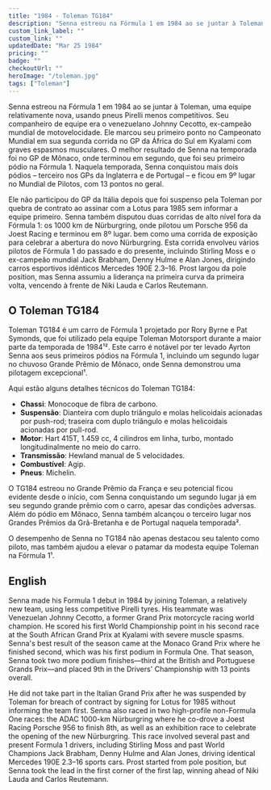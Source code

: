 ```yaml
---
title: "1984 - Toleman TG184"
description: "Senna estreou na Fórmula 1 em 1984 ao se juntar à Toleman, uma equipe relativamente nova, usando pneus Pirelli menos competitivos."
custom_link_label: ""
custom_link: ""
updatedDate: "Mar 25 1984"
pricing: ""
badge: ""
checkoutUrl: ""
heroImage: "/toleman.jpg"
tags: ["Toleman"]
---
```


Senna estreou na Fórmula 1 em 1984 ao se juntar à Toleman, uma equipe relativamente nova, usando pneus Pirelli menos competitivos. Seu companheiro de equipe era o venezuelano Johnny Cecotto, ex-campeão mundial de motovelocidade. Ele marcou seu primeiro ponto no Campeonato Mundial em sua segunda corrida no GP da África do Sul em Kyalami com graves espasmos musculares. O melhor resultado de Senna na temporada foi no GP de Mônaco, onde terminou em segundo, que foi seu primeiro pódio na Fórmula 1. Naquela temporada, Senna conquistou mais dois pódios – terceiro nos GPs da Inglaterra e de Portugal – e ficou em 9º lugar no Mundial de Pilotos, com 13 pontos no geral.

Ele não participou do GP da Itália depois que foi suspenso pela Toleman por quebra de contrato ao assinar com a Lotus para 1985 sem informar a equipe primeiro. Senna também disputou duas corridas de alto nível fora da Fórmula 1: os 1000 km de Nürburgring, onde pilotou um Porsche 956 da Joest Racing e terminou em 8º lugar. bem como uma corrida de exposição para celebrar a abertura do novo Nürburgring. Esta corrida envolveu vários pilotos de Fórmula 1 do passado e do presente, incluindo Stirling Moss e o ex-campeão mundial Jack Brabham, Denny Hulme e Alan Jones, dirigindo carros esportivos idênticos Mercedes 190E 2.3–16. Prost largou da pole position, mas Senna assumiu a liderança na primeira curva da primeira volta, vencendo à frente de Niki Lauda e Carlos Reutemann.

## O Toleman TG184 

Toleman TG184 é um carro de Fórmula 1 projetado por Rory Byrne e Pat Symonds, que foi utilizado pela equipe Toleman Motorsport durante a maior parte da temporada de 1984¹². Este carro é notável por ter levado Ayrton Senna aos seus primeiros pódios na Fórmula 1, incluindo um segundo lugar no chuvoso Grande Prêmio de Mônaco, onde Senna demonstrou uma pilotagem excepcional¹.

Aqui estão alguns detalhes técnicos do Toleman TG184:
- **Chassi**: Monocoque de fibra de carbono.
- **Suspensão**: Dianteira com duplo triângulo e molas helicoidais acionadas por push-rod; traseira com duplo triângulo e molas helicoidais acionadas por pull-rod.
- **Motor**: Hart 415T, 1.459 cc, 4 cilindros em linha, turbo, montado longitudinalmente no meio do carro.
- **Transmissão**: Hewland manual de 5 velocidades.
- **Combustível**: Agip.
- **Pneus**: Michelin.

O TG184 estreou no Grande Prêmio da França e seu potencial ficou evidente desde o início, com Senna conquistando um segundo lugar já em seu segundo grande prêmio com o carro, apesar das condições adversas. Além do pódio em Mônaco, Senna também alcançou o terceiro lugar nos Grandes Prêmios da Grã-Bretanha e de Portugal naquela temporada².

O desempenho de Senna no TG184 não apenas destacou seu talento como piloto, mas também ajudou a elevar o patamar da modesta equipe Toleman na Fórmula 1¹.
 
## English

Senna made his Formula 1 debut in 1984 by joining Toleman, a relatively new team, using less competitive Pirelli tyres. His teammate was Venezuelan Johnny Cecotto, a former Grand Prix motorcycle racing world champion. He scored his first World Championship point in his second race at the South African Grand Prix at Kyalami with severe muscle spasms. Senna's best result of the season came at the Monaco Grand Prix where he finished second, which was his first podium in Formula One. That season, Senna took two more podium finishes—third at the British and Portuguese Grands Prix—and placed 9th in the Drivers' Championship with 13 points overall.

He did not take part in the Italian Grand Prix after he was suspended by Toleman for breach of contract by signing for Lotus for 1985 without informing the team first. Senna also raced in two high-profile non-Formula One races: the ADAC 1000-km Nürburgring where he co-drove a Joest Racing Porsche 956 to finish 8th, as well as an exhibition race to celebrate the opening of the new Nürburgring. This race involved several past and present Formula 1 drivers, including Stirling Moss and past World Champions Jack Brabham, Denny Hulme and Alan Jones, driving identical Mercedes 190E 2.3–16 sports cars. Prost started from pole position, but Senna took the lead in the first corner of the first lap, winning ahead of Niki Lauda and Carlos Reutemann.
